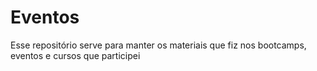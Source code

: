 # Eventos

Esse repositório serve para manter os materiais que fiz nos bootcamps, eventos e cursos que participei
